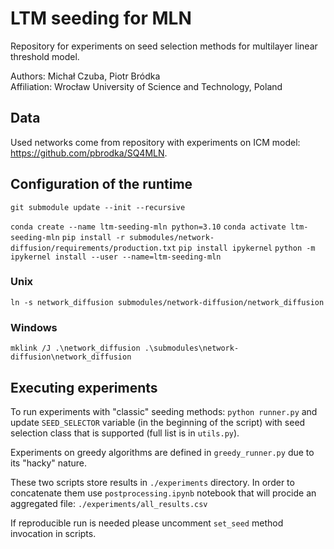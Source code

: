 # LTM seeding for MLN

Repository for experiments on seed selection methods for multilayer linear 
threshold model.

Authors: Michał Czuba, Piotr Bródka  
Affiliation: Wrocław University of Science and Technology, Poland

## Data

Used networks come from repository with experiments on ICM model: 
https://github.com/pbrodka/SQ4MLN.

## Configuration of the runtime

`git submodule update --init --recursive`

`conda create --name ltm-seeding-mln python=3.10`
`conda activate ltm-seeding-mln`
`pip install -r submodules/network-diffusion/requirements/production.txt`
`pip install ipykernel`
`python -m ipykernel install --user --name=ltm-seeding-mln`

### Unix

`ln -s network_diffusion submodules/network-diffusion/network_diffusion`

### Windows

`mklink /J .\network_diffusion .\submodules\network-diffusion\network_diffusion`


## Executing experiments

To run experiments with "classic" seeding methods: `python runner.py` and update
`SEED_SELECTOR` variable (in the beginning of the script) with seed selection
class that is supported (full list is in `utils.py`).  

Experiments on greedy algorithms are defined in `greedy_runner.py` due to its
"hacky" nature.

These two scripts store results in `./experiments` directory. In order to
concatenate them use `postprocessing.ipynb` notebook that will procide an 
aggregated file: `./experiments/all_results.csv`

If reproducible run is needed please uncomment `set_seed` method invocation in
scripts.
